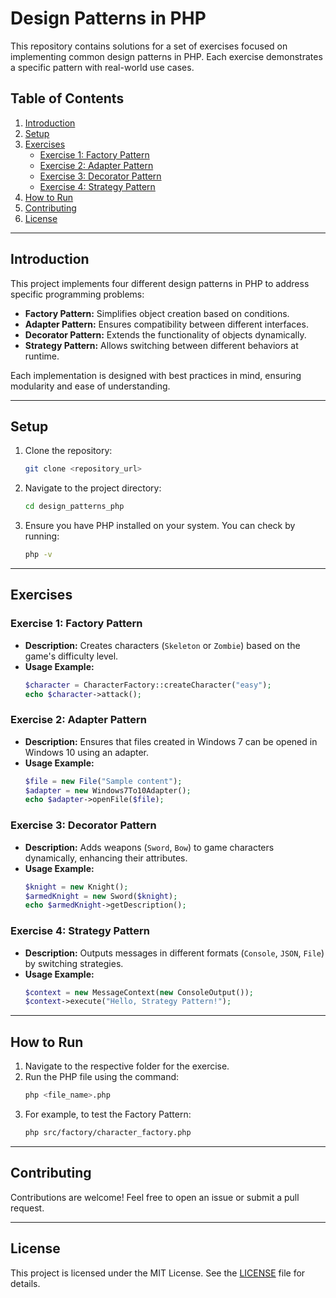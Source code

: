 # Design Patterns in PHP

This repository contains solutions for a set of exercises focused on implementing common design patterns in PHP. Each exercise demonstrates a specific pattern with real-world use cases.

## Table of Contents

1. [Introduction](#introduction)
2. [Setup](#setup)
3. [Exercises](#exercises)
   - [Exercise 1: Factory Pattern](#exercise-1-factory-pattern)
   - [Exercise 2: Adapter Pattern](#exercise-2-adapter-pattern)
   - [Exercise 3: Decorator Pattern](#exercise-3-decorator-pattern)
   - [Exercise 4: Strategy Pattern](#exercise-4-strategy-pattern)
4. [How to Run](#how-to-run)
5. [Contributing](#contributing)
6. [License](#license)

---

## Introduction

This project implements four different design patterns in PHP to address specific programming problems:

- **Factory Pattern:** Simplifies object creation based on conditions.
- **Adapter Pattern:** Ensures compatibility between different interfaces.
- **Decorator Pattern:** Extends the functionality of objects dynamically.
- **Strategy Pattern:** Allows switching between different behaviors at runtime.

Each implementation is designed with best practices in mind, ensuring modularity and ease of understanding.

---

## Setup

1. Clone the repository:
   ```bash
   git clone <repository_url>
   ```
2. Navigate to the project directory:
   ```bash
   cd design_patterns_php
   ```
3. Ensure you have PHP installed on your system. You can check by running:
   ```bash
   php -v
   ```

---

## Exercises

### Exercise 1: Factory Pattern

- **Description:** Creates characters (`Skeleton` or `Zombie`) based on the game's difficulty level.
- **Usage Example:**
  ```php
  $character = CharacterFactory::createCharacter("easy");
  echo $character->attack();
  ```

### Exercise 2: Adapter Pattern

- **Description:** Ensures that files created in Windows 7 can be opened in Windows 10 using an adapter.
- **Usage Example:**
  ```php
  $file = new File("Sample content");
  $adapter = new Windows7To10Adapter();
  echo $adapter->openFile($file);
  ```

### Exercise 3: Decorator Pattern

- **Description:** Adds weapons (`Sword`, `Bow`) to game characters dynamically, enhancing their attributes.
- **Usage Example:**
  ```php
  $knight = new Knight();
  $armedKnight = new Sword($knight);
  echo $armedKnight->getDescription();
  ```

### Exercise 4: Strategy Pattern

- **Description:** Outputs messages in different formats (`Console`, `JSON`, `File`) by switching strategies.
- **Usage Example:**
  ```php
  $context = new MessageContext(new ConsoleOutput());
  $context->execute("Hello, Strategy Pattern!");
  ```

---

## How to Run

1. Navigate to the respective folder for the exercise.
2. Run the PHP file using the command:
   ```bash
   php <file_name>.php
   ```
3. For example, to test the Factory Pattern:
   ```bash
   php src/factory/character_factory.php
   ```

---

## Contributing

Contributions are welcome! Feel free to open an issue or submit a pull request.

---

## License

This project is licensed under the MIT License. See the [LICENSE](LICENSE) file for details.

